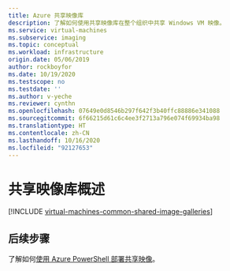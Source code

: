 ```yaml
---
title: Azure 共享映像库
description: 了解如何使用共享映像库在整个组织中共享 Windows VM 映像。
ms.service: virtual-machines
ms.subservice: imaging
ms.topic: conceptual
ms.workload: infrastructure
origin.date: 05/06/2019
author: rockboyfor
ms.date: 10/19/2020
ms.testscope: no
ms.testdate: ''
ms.author: v-yeche
ms.reviewer: cynthn
ms.openlocfilehash: 07649e0d8546b297f642f3b40ffc88886e341088
ms.sourcegitcommit: 6f66215d61c6c4ee3f2713a796e074f69934ba98
ms.translationtype: HT
ms.contentlocale: zh-CN
ms.lasthandoff: 10/16/2020
ms.locfileid: "92127653"
---
```

# <a name="shared-image-gallery-overview"></a>共享映像库概述

[!INCLUDE [virtual-machines-common-shared-image-galleries](../../../includes/virtual-machines-common-shared-image-galleries.md)]

## <a name="next-steps"></a>后续步骤

了解如何[使用 Azure PowerShell 部署共享映像](../shared-images-powershell.md)。

<!-- Update_Description: update meta properties, wording update, update link -->